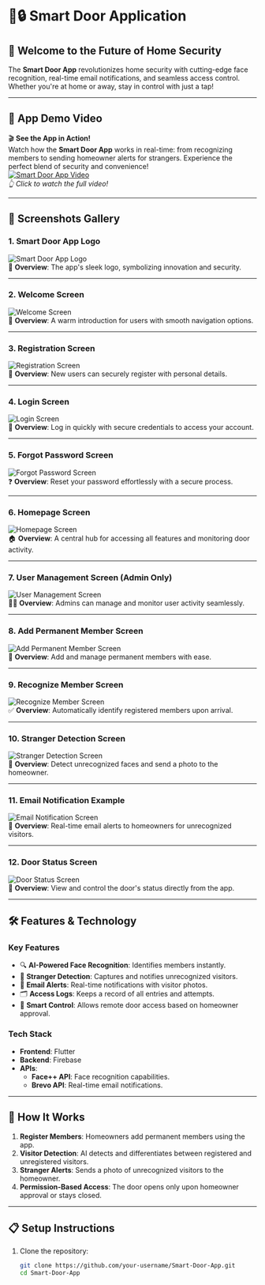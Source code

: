 # 🚪🔒 Smart Door Application  

## 🌟 **Welcome to the Future of Home Security**  
The **Smart Door App** revolutionizes home security with cutting-edge face recognition, real-time email notifications, and seamless access control. Whether you're at home or away, stay in control with just a tap!  

---

## 🎥 **App Demo Video**  
🎬 **See the App in Action!**  
Watch how the **Smart Door App** works in real-time: from recognizing members to sending homeowner alerts for strangers. Experience the perfect blend of security and convenience!  
[![Smart Door App Video](assets/screenshots/video_thumbnail.jpg)](assets/demo_video.mp4)  
*👆 Click to watch the full video!*  

---

## 📸 **Screenshots Gallery**  

### **1. Smart Door App Logo**  
![Smart Door App Logo](assets/screenshots/logo.jpg)  
🔷 **Overview**: The app's sleek logo, symbolizing innovation and security.  

---

### **2. Welcome Screen**  
![Welcome Screen](https://imgur.com/ZCkzoSY)  
👋 **Overview**: A warm introduction for users with smooth navigation options.  

---

### **3. Registration Screen**  
![Registration Screen](assets/screenshots/registration_screen.jpg)  
📝 **Overview**: New users can securely register with personal details.  

---

### **4. Login Screen**  
![Login Screen](assets/screenshots/login_screen.jpg)  
🔑 **Overview**: Log in quickly with secure credentials to access your account.  

---

### **5. Forgot Password Screen**  
![Forgot Password Screen](assets/screenshots/forgot_password_screen.jpg)  
❓ **Overview**: Reset your password effortlessly with a secure process.  

---

### **6. Homepage Screen**  
![Homepage Screen](assets/screenshots/homepage_screen.jpg)  
🏠 **Overview**: A central hub for accessing all features and monitoring door activity.  

---

### **7. User Management Screen (Admin Only)**  
![User Management Screen](assets/screenshots/user_management_screen.jpg)  
👨‍💼 **Overview**: Admins can manage and monitor user activity seamlessly.  

---

### **8. Add Permanent Member Screen**  
![Add Permanent Member Screen](assets/screenshots/add_member_screen.jpg)  
👥 **Overview**: Add and manage permanent members with ease.  

---

### **9. Recognize Member Screen**  
![Recognize Member Screen](assets/screenshots/recognize_member_screen.jpg)  
✅ **Overview**: Automatically identify registered members upon arrival.  

---

### **10. Stranger Detection Screen**  
![Stranger Detection Screen](assets/screenshots/stranger_detection_screen.jpg)  
🚨 **Overview**: Detect unrecognized faces and send a photo to the homeowner.  

---

### **11. Email Notification Example**  
![Email Notification Screen](assets/screenshots/email_notification.jpg)  
📧 **Overview**: Real-time email alerts to homeowners for unrecognized visitors.  

---

### **12. Door Status Screen**  
![Door Status Screen](assets/screenshots/door_status_screen.jpg)  
🚪 **Overview**: View and control the door's status directly from the app.  

---

## 🛠️ **Features & Technology**  
### **Key Features**  
- 🔍 **AI-Powered Face Recognition**: Identifies members instantly.  
- 🚨 **Stranger Detection**: Captures and notifies unrecognized visitors.  
- 📧 **Email Alerts**: Real-time notifications with visitor photos.  
- 🗂️ **Access Logs**: Keeps a record of all entries and attempts.  
- 🚪 **Smart Control**: Allows remote door access based on homeowner approval.  

### **Tech Stack**  
- **Frontend**: Flutter  
- **Backend**: Firebase  
- **APIs**:  
  - **Face++ API**: Face recognition capabilities.  
  - **Brevo API**: Real-time email notifications.  

---

## 🌟 **How It Works**  
1. **Register Members**: Homeowners add permanent members using the app.  
2. **Visitor Detection**: AI detects and differentiates between registered and unregistered visitors.  
3. **Stranger Alerts**: Sends a photo of unrecognized visitors to the homeowner.  
4. **Permission-Based Access**: The door opens only upon homeowner approval or stays closed.  

---

## 📋 **Setup Instructions**  
1. Clone the repository:  
   ```bash
   git clone https://github.com/your-username/Smart-Door-App.git
   cd Smart-Door-App
